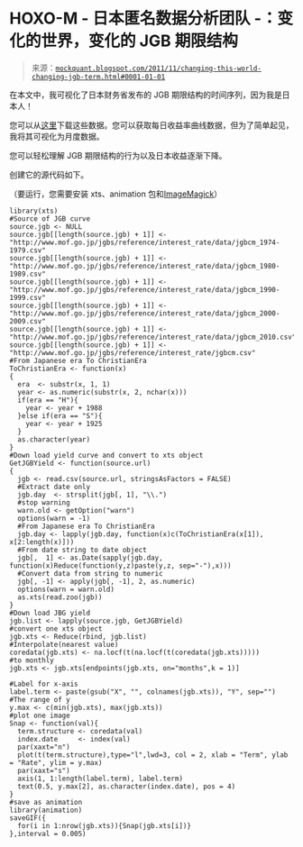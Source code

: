 <!--yml

category: 未分类

日期：2024 年 05 月 18 日 06 时 48 分 39 秒

-->

# HOXO-M - 日本匿名数据分析团队 -：变化的世界，变化的 JGB 期限结构

> 来源：[`mockquant.blogspot.com/2011/11/changing-this-world-changing-jgb-term.html#0001-01-01`](http://mockquant.blogspot.com/2011/11/changing-this-world-changing-jgb-term.html#0001-01-01)

在本文中，我可视化了日本财务省发布的 JGB 期限结构的时间序列，因为我是日本人！

您可以从[这里](http://www.mof.go.jp/jgbs/reference/interest_rate/index.htm)下载这些数据。您可以获取每日收益率曲线数据，但为了简单起见，我将其可视化为月度数据。

您可以轻松理解 JGB 期限结构的行为以及日本收益逐渐下降。

创建它的源代码如下。

（要运行，您需要安装 xts、animation 包和[ImageMagick](http://www.imagemagick.org/www/binary-releases.html#windows)）

```
library(xts)
#Source of JGB curve
source.jgb <- NULL
source.jgb[[length(source.jgb) + 1]] <- "http://www.mof.go.jp/jgbs/reference/interest_rate/data/jgbcm_1974-1979.csv"
source.jgb[[length(source.jgb) + 1]] <- "http://www.mof.go.jp/jgbs/reference/interest_rate/data/jgbcm_1980-1989.csv"
source.jgb[[length(source.jgb) + 1]] <- "http://www.mof.go.jp/jgbs/reference/interest_rate/data/jgbcm_1990-1999.csv"
source.jgb[[length(source.jgb) + 1]] <- "http://www.mof.go.jp/jgbs/reference/interest_rate/data/jgbcm_2000-2009.csv"
source.jgb[[length(source.jgb) + 1]] <- "http://www.mof.go.jp/jgbs/reference/interest_rate/data/jgbcm_2010.csv"
source.jgb[[length(source.jgb) + 1]] <- "http://www.mof.go.jp/jgbs/reference/interest_rate/jgbcm.csv"
#From Japanese era To ChristianEra
ToChristianEra <- function(x)
{
  era  <- substr(x, 1, 1)
  year <- as.numeric(substr(x, 2, nchar(x)))
  if(era == "H"){
    year <- year + 1988
  }else if(era == "S"){
    year <- year + 1925
  }
  as.character(year)
}
#Down load yield curve and convert to xts object
GetJGBYield <- function(source.url)
{
  jgb <- read.csv(source.url, stringsAsFactors = FALSE)
  #Extract date only
  jgb.day  <- strsplit(jgb[, 1], "\\.")
  #stop warning
  warn.old <- getOption("warn")
  options(warn = -1)
  #From Japanese era To ChristianEra
  jgb.day <- lapply(jgb.day, function(x)c(ToChristianEra(x[1]), x[2:length(x)]))
  #From date string to date object
  jgb[,  1] <- as.Date(sapply(jgb.day, function(x)Reduce(function(y,z)paste(y,z, sep="-"),x)))
  #Convert data from string to numeric
  jgb[, -1] <- apply(jgb[, -1], 2, as.numeric)
  options(warn = warn.old)
  as.xts(read.zoo(jgb))
}
#Down load JBG yield
jgb.list <- lapply(source.jgb, GetJGBYield)
#convert one xts object
jgb.xts <- Reduce(rbind, jgb.list)
#Interpolate(nearest value)
coredata(jgb.xts) <- na.locf(t(na.locf(t(coredata(jgb.xts)))))
#to monthly
jgb.xts <- jgb.xts[endpoints(jgb.xts, on="months",k = 1)]

#Label for x-axis
label.term <- paste(gsub("X", "", colnames(jgb.xts)), "Y", sep="")
#The range of y 
y.max <- c(min(jgb.xts), max(jgb.xts))
#plot one image
Snap <- function(val){
  term.structure <- coredata(val)
  index.date     <- index(val)
  par(xaxt="n")
  plot(t(term.structure),type="l",lwd=3, col = 2, xlab = "Term", ylab = "Rate", ylim = y.max)
  par(xaxt="s")
  axis(1, 1:length(label.term), label.term)
  text(0.5, y.max[2], as.character(index.date), pos = 4)
}
#save as animation
library(animation)
saveGIF({
  for(i in 1:nrow(jgb.xts)){Snap(jgb.xts[i])}
},interval = 0.005)
```
